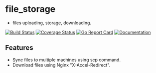 # file\_storage
- files uploading, storage, downloading.

[![Build Status](https://github.com/lovego/file_storage/actions/workflows/go.yml/badge.svg)](https://github.com/lovego/file_storage/actions/workflows/go.yml)
[![Coverage Status](https://coveralls.io/repos/github/lovego/file_storage/badge.svg?branch=master&1)](https://coveralls.io/github/lovego/file_storage)
[![Go Report Card](https://goreportcard.com/badge/github.com/lovego/file_storage)](https://goreportcard.com/report/github.com/lovego/file_storage)
[![Documentation](https://pkg.go.dev/badge/github.com/lovego/file_storage)](https://pkg.go.dev/github.com/lovego/file_storage@v0.0.3)

## Features
- Sync files to multiple machines using scp command.
- Download files using Nginx "X-Accel-Redirect".


